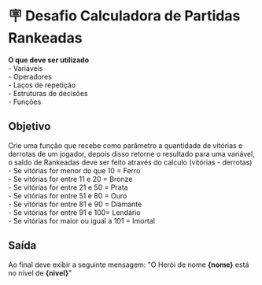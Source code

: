 # 🪧 Desafio Calculadora de Partidas Rankeadas

**O que deve ser utilizado**<br>
    - Variáveis<br>
    - Operadores<br>
    - Laços de repetição<br>
    - Estruturas de decisões<br>
		- Funções

## Objetivo
Crie uma função que recebe como parâmetro a quantidade de vitórias e derrotas de um jogador,
depois disso retorne o resultado para uma variável, o saldo de Rankeadas deve ser feito através do calculo (vitórias - derrotas)<br>
		- Se vitórias for menor do que 10 = Ferro<br>
		- Se vitórias for entre 11 e 20 = Bronze<br>
		- Se vitórias for entre 21 e 50 = Prata<br>
		- Se vitórias for entre 51 e 80 = Ouro<br>
		- Se vitórias for entre 81 e 90 = Diamante<br>
		- Se vitórias for entre 91 e 100= Lendário<br>
		- Se vitórias for maior ou igual a 101 = Imortal

## Saída
Ao final deve exibir a seguinte mensagem:
"O Herói de nome **{nome}** está no nível de **{nivel}**"